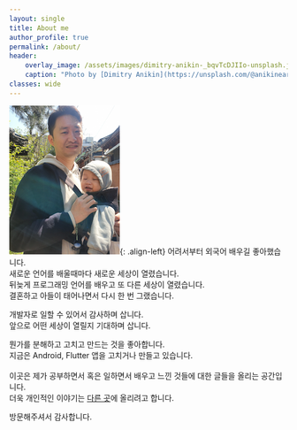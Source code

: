 ```yaml
---
layout: single
title: About me
author_profile: true
permalink: /about/
header:
    overlay_image: /assets/images/dimitry-anikin-_bqvTcDJIIo-unsplash.jpg
    caption: "Photo by [Dimitry Anikin](https://unsplash.com/@anikinearthwalker) on [Unsplash](https://unsplash.com)"
classes: wide
---
```


![image-left](/assets/images/profile-woogear-200x269.png){: .align-left}
어려서부터 외국어 배우길 좋아했습니다.<br/>
새로운 언어를 배울때마다 새로운 세상이 열렸습니다.<br/>
뒤늦게 프로그래밍 언어를 배우고 또 다른 세상이 열렸습니다.<br/>
결혼하고 아들이 태어나면서 다시 한 번 그랬습니다.<br/>

개발자로 일할 수 있어서 감사하며 삽니다.<br/>
앞으로 어떤 세상이 열릴지 기대하며 삽니다.<br/>

뭔가를 분해하고 고치고 만드는 것을 좋아합니다.<br/>
지금은 Android, Flutter 앱을 고치거나 만들고 있습니다. 
<br/><br/>
이곳은 제가 공부하면서 혹은 일하면서 배우고 느낀 것들에 대한 글들을 올리는 공간입니다.<br/>
더욱 개인적인 이야기는 [다른 곳](https://brunch.co.kr/@woogear)에 올리려고 합니다.<br/>

방문해주셔서 감사합니다.